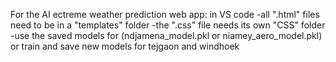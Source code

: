 For the AI ectreme weather prediction web app:
in VS code
-all ".html" files need to be in a "templates" folder
-the ".css" file needs its own "CSS" folder
-use the saved models for (ndjamena_model.pkl or niamey_aero_model.pkl) or train and save new models for tejgaon and windhoek

